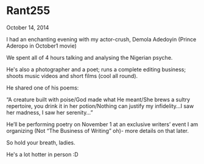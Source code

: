 # Rant255


October 14, 2014

I had an enchanting evening with my actor-crush, Demola Adedoyin (Prince Aderopo in October1 movie)

We spent all of 4 hours talking and analysing the Nigerian psyche.

He's also a photographer and a poet; runs a complete editing business; shoots music videos and short films (cool all round).

He shared one of his poems:

“A creature built with poise/God made what He meant/She brews a sultry repertoire, you drink it in her potion/Nothing can justify my infidelity…I saw her madness, I saw her serenity…”

He’ll be performing poetry on November 1 at an exclusive writers’ event I am organizing (Not “The Business of Writing” oh)- more details on that later.

So hold your breath, ladies.

He's a lot hotter in person :D